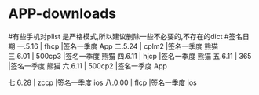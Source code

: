 # APP-downloads
#有些手机对plist 是严格模式,所以建议删除一些不必要的,不存在的dict
#签名日期
一.5.16  | fhcp   |签名一季度   App
二.5.24  | cplm2  |签名一季度   熊猫		
三.6.01  | 500cp3 |签名一季度   熊猫
四.6.11  | hjcp   |签名一季度   熊猫
五.6.11  | 365    |签名一季度   熊猫
六.6.11  | 500cp2 |签名一季度   App

七.6.28  | zccp   |签名一季度   ios
八.0.00  | flcp   |签名一季度   ios
